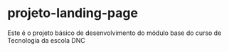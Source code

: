 # projeto-landing-page
Este é o projeto básico de desenvolvimento do módulo base do curso de Tecnologia da escola DNC
